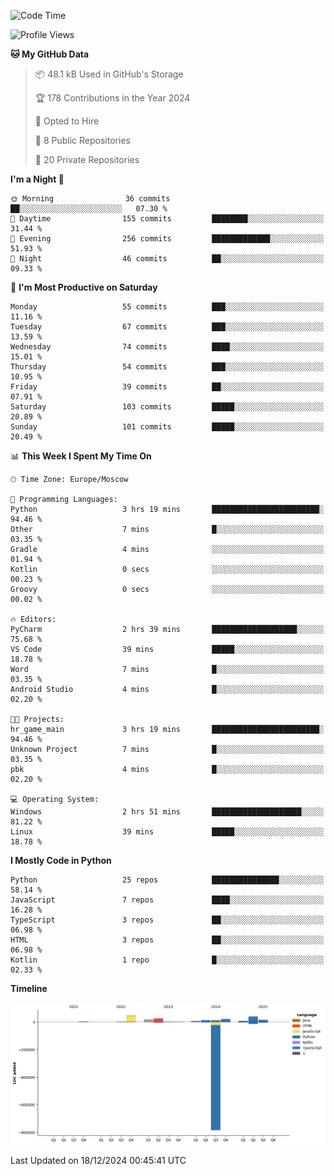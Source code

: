 <!--START_SECTION:waka-->
![Code Time](http://img.shields.io/badge/Code%20Time-568%20hrs%2017%20mins-blue)

![Profile Views](http://img.shields.io/badge/Profile%20Views-3-blue)

**🐱 My GitHub Data** 

> 📦 48.1 kB Used in GitHub's Storage 
 > 
> 🏆 178 Contributions in the Year 2024
 > 
> 💼 Opted to Hire
 > 
> 📜 8 Public Repositories 
 > 
> 🔑 20 Private Repositories 
 > 
**I'm a Night 🦉** 

```text
🌞 Morning                36 commits          ██░░░░░░░░░░░░░░░░░░░░░░░   07.30 % 
🌆 Daytime                155 commits         ████████░░░░░░░░░░░░░░░░░   31.44 % 
🌃 Evening                256 commits         █████████████░░░░░░░░░░░░   51.93 % 
🌙 Night                  46 commits          ██░░░░░░░░░░░░░░░░░░░░░░░   09.33 % 
```
📅 **I'm Most Productive on Saturday** 

```text
Monday                   55 commits          ███░░░░░░░░░░░░░░░░░░░░░░   11.16 % 
Tuesday                  67 commits          ███░░░░░░░░░░░░░░░░░░░░░░   13.59 % 
Wednesday                74 commits          ████░░░░░░░░░░░░░░░░░░░░░   15.01 % 
Thursday                 54 commits          ███░░░░░░░░░░░░░░░░░░░░░░   10.95 % 
Friday                   39 commits          ██░░░░░░░░░░░░░░░░░░░░░░░   07.91 % 
Saturday                 103 commits         █████░░░░░░░░░░░░░░░░░░░░   20.89 % 
Sunday                   101 commits         █████░░░░░░░░░░░░░░░░░░░░   20.49 % 
```


📊 **This Week I Spent My Time On** 

```text
🕑︎ Time Zone: Europe/Moscow

💬 Programming Languages: 
Python                   3 hrs 19 mins       ████████████████████████░   94.46 % 
Other                    7 mins              █░░░░░░░░░░░░░░░░░░░░░░░░   03.35 % 
Gradle                   4 mins              ░░░░░░░░░░░░░░░░░░░░░░░░░   01.94 % 
Kotlin                   0 secs              ░░░░░░░░░░░░░░░░░░░░░░░░░   00.23 % 
Groovy                   0 secs              ░░░░░░░░░░░░░░░░░░░░░░░░░   00.02 % 

🔥 Editors: 
PyCharm                  2 hrs 39 mins       ███████████████████░░░░░░   75.68 % 
VS Code                  39 mins             █████░░░░░░░░░░░░░░░░░░░░   18.78 % 
Word                     7 mins              █░░░░░░░░░░░░░░░░░░░░░░░░   03.35 % 
Android Studio           4 mins              █░░░░░░░░░░░░░░░░░░░░░░░░   02.20 % 

🐱‍💻 Projects: 
hr_game_main             3 hrs 19 mins       ████████████████████████░   94.46 % 
Unknown Project          7 mins              █░░░░░░░░░░░░░░░░░░░░░░░░   03.35 % 
pbk                      4 mins              █░░░░░░░░░░░░░░░░░░░░░░░░   02.20 % 

💻 Operating System: 
Windows                  2 hrs 51 mins       ████████████████████░░░░░   81.22 % 
Linux                    39 mins             █████░░░░░░░░░░░░░░░░░░░░   18.78 % 
```

**I Mostly Code in Python** 

```text
Python                   25 repos            ███████████████░░░░░░░░░░   58.14 % 
JavaScript               7 repos             ████░░░░░░░░░░░░░░░░░░░░░   16.28 % 
TypeScript               3 repos             ██░░░░░░░░░░░░░░░░░░░░░░░   06.98 % 
HTML                     3 repos             ██░░░░░░░░░░░░░░░░░░░░░░░   06.98 % 
Kotlin                   1 repo              █░░░░░░░░░░░░░░░░░░░░░░░░   02.33 % 
```



**Timeline**

![Lines of Code chart](https://raw.githubusercontent.com/adlemx/adlemx/main/assets/bar_graph.png)


 Last Updated on 18/12/2024 00:45:41 UTC
<!--END_SECTION:waka-->
